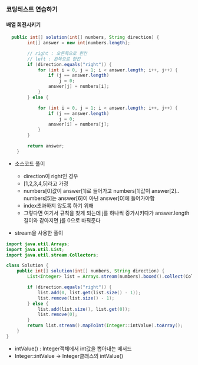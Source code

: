 ### 코딩테스트 연습하기
#### 배열 회전시키기
```java
  public int[] solution(int[] numbers, String direction) {
        int[] answer = new int[numbers.length];

        // right : 오른쪽으로 한칸
        // left : 왼쪽으로 한칸
        if (direction.equals("right")) {
            for (int i = 0, j = 1; i < answer.length; i++, j++) {
                if (j == answer.length)
                    j = 0;
                answer[j] = numbers[i];
            }
        } else {

            for (int i = 0, j = 1; i < answer.length; i++, j++) {
                if (j == answer.length)
                    j = 0;
                answer[i] = numbers[j];
            }
        }

        return answer;
    }
```
- 소스코드 풀이
  - direction이 right인 경우 
  - [1,2,3,4,5]라고 가정
  - numbers[0]값이 answer[1]로 들어가고 numbers[1]값이 answer[2].. numbers[5]는 answer[6]이 아닌 answer[0]에 들어가야함
  - index초과하지 않도록 하기 위해
  - 그렇다면 여기서 규칙을 찾게 되는데 j를 하나씩 증가시키다가 answer.length길이와 같아지면 j를 0으로 바꿔준다

- stream을 사용한 풀이
```java
import java.util.Arrays;
import java.util.List;
import java.util.stream.Collectors;

class Solution {
    public int[] solution(int[] numbers, String direction) {
        List<Integer> list = Arrays.stream(numbers).boxed().collect(Collectors.toList());

        if (direction.equals("right")) {
            list.add(0, list.get(list.size() - 1));
            list.remove(list.size() - 1);
        } else {
            list.add(list.size(), list.get(0));
            list.remove(0);
        }
        return list.stream().mapToInt(Integer::intValue).toArray();
    }
}
```
- intValue() : Integer객체에서 int값을 뽑아내는 메서드
- Integer::intValue -> Integer클래스의 intValue()
